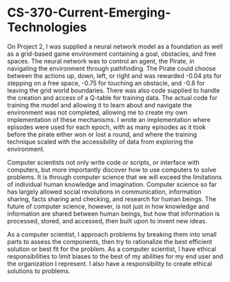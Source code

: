 # CS-370-Current-Emerging-Technologies
On Project 2, I was supplied a neural network model as a foundation as well as a grid-based game environment containing a goal, obstacles, and free spaces. The neural network was to control an agent, the Pirate, in navigating the environment through pathfinding. The Pirate could choose between the actions up, down, left, or right and was rewarded -0.04 pts for stepping on a free space, -0.75 for touching an obstacle, and -0.8 for leaving the grid world boundaries. There was also code supplied to handle the creation and access of a Q-table for training data. The actual code for training the model and allowing it to learn about and navigate the environment was not completed, allowing me to create my own implementation of these mechanisms. I wrote an implementation where episodes were used for each epoch, with as many episodes as it took before the pirate either won or lost a round, and where the training technique scaled with the accessibility of data from exploring the environment. 

Computer scientists not only write code or scripts, or interface with computers, but more importantly discover how to use computers to solve problems. It is through computer science that we will exceed the limitations of individual human knowledge and imagination. Computer science so far has largely allowed social revolutions in communication, information sharing, facts sharing and checking, and research for human beings. The future of computer science, however, is not just in how knowledge and information are shared between human beings, but how that information is processed, stored, and accessed, then built upon to invent new ideas. 

As a computer scientist, I approach problems by breaking them into small parts to assess the components, then try to rationalize the best efficient solution or best fit for the problem. As a computer scientist, I have ethical responsibilities to limit biases to the best of my abilities for my end user and the organization I represent. I also have a responsibility to create ethical solutions to problems. 
